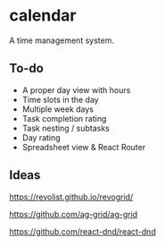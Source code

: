 # calendar

A time management system.

## To-do

- A proper day view with hours
- Time slots in the day
- Multiple week days
- Task completion rating
- Task nesting / subtasks
- Day rating
- Spreadsheet view & React Router

## Ideas

<https://revolist.github.io/revogrid/>

<https://github.com/ag-grid/ag-grid>

<https://github.com/react-dnd/react-dnd>
